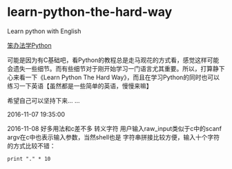 # learn-python-the-hard-way
Learn python with English

[笨办法学Python](https://learnpythonthehardway.org/book/)

可能是因为有C基础吧，看Python的教程总是走马观花的方式看，感觉这样可能会遗失一些细节。而有些细节对于刚开始学习一门语言尤其重要。所以，打算静下心来看一下《Learn Python The Hard Way》，而且在学习Python的同时也可以练习一下英语【虽然都是一些简单的英语，慢慢来嘛】

希望自己可以坚持下来... ...

2016-11-07 19:35:00

2016-11-08
好多用法和c差不多
转义字符
用户输入raw_input类似于c中的scanf
argv在c中也表示输入参数，当然shell也是
字符串拼接比较方便，输入十个字符的方式比较不错：
```
print "." * 10
```
